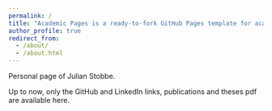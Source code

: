 ```yaml
---
permalink: /
title: "Academic Pages is a ready-to-fork GitHub Pages template for academic personal websites"
author_profile: true
redirect_from: 
  - /about/
  - /about.html
---
```



Personal page of Julian Stobbe.

Up to now, only the GitHub and LinkedIn links, publications and theses pdf are available here.